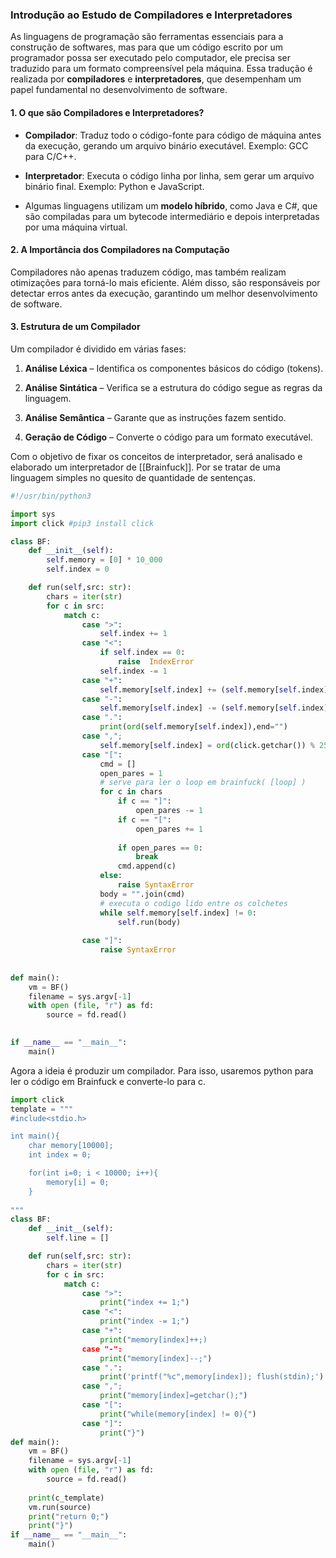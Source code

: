 ### **Introdução ao Estudo de Compiladores e Interpretadores**

As linguagens de programação são ferramentas essenciais para a construção de softwares, mas para que um código escrito por um programador possa ser executado pelo computador, ele precisa ser traduzido para um formato compreensível pela máquina. Essa tradução é realizada por **compiladores** e **interpretadores**, que desempenham um papel fundamental no desenvolvimento de software.

#### **1. O que são Compiladores e Interpretadores?**

- **Compilador**: Traduz todo o código-fonte para código de máquina antes da execução, gerando um arquivo binário executável. Exemplo: GCC para C/C++.
    
- **Interpretador**: Executa o código linha por linha, sem gerar um arquivo binário final. Exemplo: Python e JavaScript.
    
- Algumas linguagens utilizam um **modelo híbrido**, como Java e C#, que são compiladas para um bytecode intermediário e depois interpretadas por uma máquina virtual.
    

#### **2. A Importância dos Compiladores na Computação**

Compiladores não apenas traduzem código, mas também realizam otimizações para torná-lo mais eficiente. Além disso, são responsáveis por detectar erros antes da execução, garantindo um melhor desenvolvimento de software.

#### **3. Estrutura de um Compilador**

Um compilador é dividido em várias fases:

1. **Análise Léxica** – Identifica os componentes básicos do código (tokens).
    
2. **Análise Sintática** – Verifica se a estrutura do código segue as regras da linguagem.
    
3. **Análise Semântica** – Garante que as instruções fazem sentido.
    
4. **Geração de Código** – Converte o código para um formato executável.

Com o objetivo de fixar os conceitos de interpretador, será analisado e elaborado um interpretador de [[Brainfuck]]. Por se tratar de uma linguagem simples no quesito de quantidade de sentenças. 

```python
#!/usr/bin/python3

import sys
import click #pip3 install click

class BF:
	def __init__(self):
		self.memory = [0] * 10_000
		self.index = 0

	def run(self,src: str):
		chars = iter(str)
		for c in src:
			match c:
				case ">":
					self.index += 1
				case "<":
					if self.index == 0:
						raise  IndexError 
					self.index -= 1
				case "+":
					self.memory[self.index] += (self.memory[self.index] + 1)%256
				case "-":
					self.memory[self.index] -= (self.memory[self.index] - 1)%256
				case ".":
					print(ord(self.memory[self.index]),end="")
				case ",";
					self.memory[self.index] = ord(click.getchar()) % 256
				case "[":
					cmd = []
					open_pares = 1
					# serve para ler o loop em brainfuck( [loop] )
					for c in chars
						if c == "]":
							open_pares -= 1
						if c == "[":
							open_pares += 1
							
						if open_pares == 0:
							break
						cmd.append(c)
					else:
						raise SyntaxError 
					body = "".join(cmd)
					# executa o codigo lido entre os colchetes
					while self.memory[self.index] != 0:
						self.run(body)
						
				case "]":
					raise SyntaxError
				
		
def main():
	vm = BF()
	filename = sys.argv[-1]
	with open (file, "r") as fd:
		source = fd.read()
	

if __name__ == "__main__":
	main()
```

Agora a ideia é produzir um compilador. Para isso, usaremos python para ler o código em Brainfuck e converte-lo para c.

```python
import click
template = """
#include<stdio.h>

int main(){
	char memory[10000];
	int index = 0;

	for(int i=0; i < 10000; i++){
		memory[i] = 0;	
	}
	
"""
class BF:
	def __init__(self):
		self.line = []

	def run(self,src: str):
		chars = iter(str)
		for c in src:
			match c:
				case ">":
					print("index += 1;")
				case "<": 
					print("index -= 1;")
				case "+":
					print("memory[index]++;)
				case "-":
					print("memory[index]--;")
				case ".":
					print('printf("%c",memory[index]); flush(stdin);')
				case ",";
					print("memory[index]=getchar();")
				case "[":
					print("while(memory[index] != 0){")
				case "]":
					print("}")
def main():
	vm = BF()
	filename = sys.argv[-1]
	with open (file, "r") as fd:
		source = fd.read()
	
	print(c_template)
	vm.run(source)
	print("return 0;")
	print("}")
if __name__ == "__main__":
	main()
				
```

